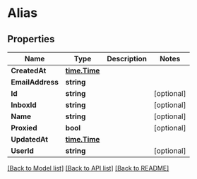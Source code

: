 # Alias

## Properties

Name | Type | Description | Notes
------------ | ------------- | ------------- | -------------
**CreatedAt** | [**time.Time**](time.Time.md) |  | 
**EmailAddress** | **string** |  | 
**Id** | **string** |  | [optional] 
**InboxId** | **string** |  | [optional] 
**Name** | **string** |  | [optional] 
**Proxied** | **bool** |  | [optional] 
**UpdatedAt** | [**time.Time**](time.Time.md) |  | 
**UserId** | **string** |  | [optional] 

[[Back to Model list]](../README.md#documentation-for-models) [[Back to API list]](../README.md#documentation-for-api-endpoints) [[Back to README]](../README.md)


